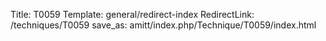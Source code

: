Title: T0059
Template: general/redirect-index
RedirectLink: /techniques/T0059
save_as: amitt/index.php/Technique/T0059/index.html